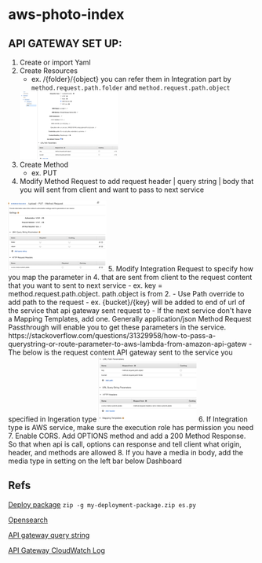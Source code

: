 # aws-photo-index

## API GATEWAY SET UP:
1. Create or import Yaml
2. Create Resources
	- ex. /{folder}/{object}	you can refer them in Integration part by `method.request.path.folder` and `method.request.path.object` 
	<img src="images/api2.jpg" alt="drawing" style="width:200px;"/>
3. Create Method
	- ex. PUT
4. Modify Method Request to add request header | query string | body that you will sent from client and want to pass to next service
<img src="images/api4.jpg" alt="drawing" style="width:200px;"/>
5. Modify Integration Request to specify how you map the parameter in 4. that are sent from client to the request content that you want to sent to next service
	- ex. key = method.request.path.object.	path.object is from 2.
	- Use Path override to add path to the request 
		- ex. {bucket}/{key}	will be added to end of url of the service that api gateway sent request to
	- If the next service don't have a Mapping Templates, add one. Generally application/json Method Request Passthrough will enable you to get these parameters in the service. https://stackoverflow.com/questions/31329958/how-to-pass-a-querystring-or-route-parameter-to-aws-lambda-from-amazon-api-gatew
	- The below is the request content API gateway sent to the service you specified in Ingeration type
	<img src="images/api5.jpg" alt="drawing" style="width:200px;"/>
6. If Integration type is AWS service, make sure the execution role has permission you need
7. Enable CORS. Add OPTIONS method and add a 200 Method Response. So that when api is call, options can response and tell client what origin, header, and methods are allowed
8. If you have a media in body, add the media type in setting on the left bar below Dashboard

## Refs
[Deploy package](https://docs.aws.amazon.com/lambda/latest/dg/python-package.html)
`zip -g my-deployment-package.zip es.py`

[Opensearch](https://opensearch.org/docs/latest/opensearch/query-dsl/full-text/#match)

[API gateway query string](https://stackoverflow.com/questions/31329958/how-to-pass-a-querystring-or-route-parameter-to-aws-lambda-from-amazon-api-gatew)

[API Gateway CloudWatch Log](https://aws.amazon.com/premiumsupport/knowledge-center/api-gateway-cloudwatch-logs/)
